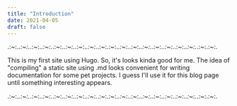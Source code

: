 ```yaml
---
title: "Introduction"
date: 2021-04-05
draft: false
---
```


.:*~*:._.:*~*:._.:*~*:._.:*~*:._.:*~*:._.:*~*:._.:*~*:._.:*~*:._.:*~*:.:*~*:._.:*~*:._.:*~*:._.:*~*:._.:*~*:._.:*~*:._.:*~*:._.:*~*:._.:*~*:.:*~*:.

This is my first site using Hugo. So, it's looks kinda good for me. The idea of "compiling" a static site using .md looks convenient for writing documentation for some pet projects. I guess I'll use it for this blog page until something interesting appears.

.:*~*:._.:*~*:._.:*~*:._.:*~*:._.:*~*:._.:*~*:._.:*~*:._.:*~*:._.:*~*:.:*~*:._.:*~*:._.:*~*:._.:*~*:._.:*~*:._.:*~*:._.:*~*:._.:*~*:._.:*~*:.:*~*:.
